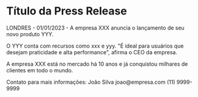 <!DOCTYPE html>
<html>
<head>
  <title>Press Release</title>
</head>
<body>

  <h1 contenteditable="true">Título da Press Release</h1>
  
  <p contenteditable="true">
    LONDRES - 01/01/2023 - A empresa XXX anuncia o lançamento de seu novo produto YYY. 
  </p>

  <p contenteditable="true">
    O YYY conta com recursos como xxx e yyy. "É ideal para usuários que desejam praticidade e alta performance", afirma o CEO da empresa.
  </p>

  <p contenteditable="true">
    A empresa XXX está no mercado há 10 anos e já conquistou milhares de clientes em todo o mundo. 
  </p>

  <p contenteditable="true">
    Contato para mais informações:
    João Silva
    joao@empresa.com
    (11) 9999-9999
  </p>

</body>
</html>
